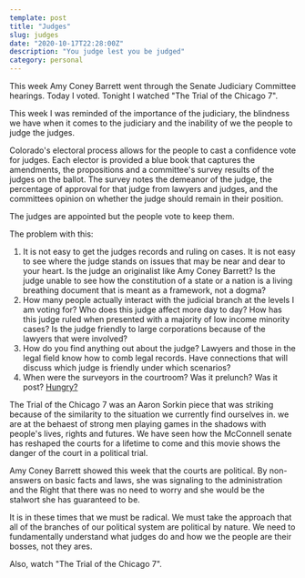 ```yaml
---
template: post
title: "Judges"
slug: judges
date: "2020-10-17T22:28:00Z"
description: "You judge lest you be judged"
category: personal
---
```

This week Amy Coney Barrett went through the Senate Judiciary Committee hearings. Today I voted. Tonight I watched "The Trial of the Chicago 7". 

This week I was reminded of the importance of the judiciary, the blindness we have when it comes to the judiciary and the inability of we the 
people to judge the judges. 

Colorado's electoral process allows for the people to cast a confidence vote for judges. Each elector is provided a blue book that captures 
the amendments, the propositions and a committee's survey results of the judges on the ballot. The survey notes the demeanor 
of the judge, the percentage of approval for that judge from lawyers and judges, and the committees opinion on whether the judge should 
remain in their position. 

The judges are appointed but the people vote to keep them. 

The problem with this: 
  1. It is not easy to get the judges records and ruling on cases. It is not easy to see where the judge stands on issues that may be near 
     and dear to your heart. Is the judge an originalist like Amy Coney Barrett? Is the judge unable to see how the constitution of a state
     or a nation is a living breathing document that is meant as a framework, not a dogma?
  1. How many people actually interact with the judicial branch at the levels I am voting for? Who does this judge affect more day to day? 
     How has this judge ruled when presented with a majority of low income minority cases? Is the judge friendly to large corporations 
     because of the lawyers that were involved? 
  1. How do you find anything out about the judge? Lawyers and those in the legal field know how to comb legal records. Have connections that
     will discuss which judge is friendly under which scenarios?
  1. When were the surveyors in the courtroom? Was it prelunch? Was it post? [Hungry?](http://journal.sjdm.org/16/16823/jdm16823.html)
  
The Trial of the Chicago 7 was an Aaron Sorkin piece that was striking because of the similarity to the situation we currently find ourselves in. 
we are at the behaest of strong men playing games in the shadows with people's lives, rights and futures. We have seen how the McConnell senate has
reshaped the courts for a lifetime to come and this movie shows the danger of the court in a political trial. 

Amy Coney Barrett showed this week that the courts are political. By non-answers on basic facts and laws, she was signaling to the administration
and the Right that there was no need to worry and she would be the stalwort she has guaranteed to be.

It is in these times that we must be radical. We must take the approach that all of the branches of our political system are political by nature. 
We need to fundamentally understand what judges do and how we the people are their bosses, not they ares. 

Also, watch "The Trial of the Chicago 7". 
